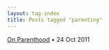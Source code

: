 ```yaml
---
layout: tag-index
title: Posts tagged "parenting"
---
```

<dl>
  <dt>
    <a href="/2011/10/24/on-parenthood/">On Parenthood</a>
    <span class="post-date">&bull; 24 Oct 2011</span>
  </dt>
